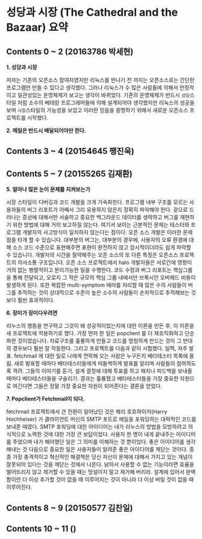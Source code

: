 __성당과 시장__ (The Cathedral and the Bazaar) 요약
==================================================

Contents 0 ~ 2 (20163786 박세현)
------------------------------

__1. 성당과 시장__

저자는 기존의 오픈소스 참여자였지만 리눅스를 만나기 전 까지는 오픈소스로는 간단한 프로그램만 만들 수 있다고 생각했다. 그러나 리눅스가 수 많은 사람들에 의해서 안정적이고 일관성있는 운영체제가 보고는 생각이 바뀌었다. 기존의 운영체제가 반드시 `성당`스타일 처럼 소수의 베테랑 프로그래머들에 의해 설계되어야 생각했지만 리눅스의 성공을 보며 `시장`스타일의 가능성을 보았고 이러한 믿음을 증명하기 위해서 새로운 오픈소스 프로젝트를 시작했다.

__2. 메일은 반드시 배달되어야만 한다.__



Contents 3 ~ 4 (20154645 팽진욱)
------------------------------

Contents 5 ~ 7 (20155265 김재환)
------------------------------

__5. 얼마나 많은 눈이 문제를 지켜보는가__

시장 스타일이 디버깅과 코드 개발을 크게 가속화한다. 프로그램 내부 구조를 모르는 사용자들의 버그 리포트가 어째서 그리 유용하지 않은지 정확히 파악해야 한다. 겉으로 드러나는 증상에 대해서만 서술하고 중요한 백그라운드 데이터를 생략하고 버그를 재현하기 위한 방법에 대해 거의 보고하질 않는다. 여기서 보이는 근본적인 문제는 테스터와 프로그램 개발자의 사고방식이 일치하지 않는다는 점이다. 오픈 소스 개발은 이러한 문제점을 타개 할 수 있습니다. 대부분의 버그는, 대부분의 경우에, 사용자의 오류 환경에 대해 소스 코드 수준으로 표현해주면 표현이 완전하지 않고 암시적이더라도 쉽게 파악할 수 있습니다. 개발자의 시간을 절약해주는 오픈 소스의 또 다른 특징은 오픈소스 프로젝트의 의사소통 구조입니다. 오픈 소스 프로젝트에서 halo 개발자들은 서로간에 영향이 거의 없는 병렬적이고 분리가능한 일을 수행한다. 코드 수정과 버그 리포트는 핵심그룹을 통해 전달되고, 오로지 그 작은 규모의 핵심 그룹 내에서만 브룩시안 오버헤드 비용이 발생하게 된다. 또한 복잡한 multi-symptom 에러를 처리할 때 많은 수의 사람들이 버그를 추적하는 것이 상대적으로 수준이 높은 소수의 사람들이 순차적으로 추적해보는 것보다 훨씬 효과적이다.

__6. 장미가 장미다우려면__

리누스의 행동을 연구하고 그것이 왜 성공적이었는지에 대한 이론을 만든 후, 이 이론을 새 프로젝트에 적용하기로 했다. 가장 먼저 한 일은 popclient 를 더 재조직화하고 단순화한 것이었습니다. 자료구조를 훌륭하게 만들고 코드를 멍청하게 만드는 것이 그 반대의 경우보다 훨씬 잘 작동한다. 그리고 프로젝트를 다음과 같이 시험했다. 일찍, 자주 발표. fetchmail 에 대한 일로 나에게 연락해 오는 사람은 누구든지 베타테스터 목록에 올림. 새로 발표할 때마다 베타테스터들에게 떠들썩하게 발표를 알리며 사람들이 참여하도록 격려. 그들의 이야기를 듣기. 설계 결정에 대해 투표를 하고 패치나 피드백을 보내올 때마다 베타테스터들을 구슬리기. 결과는 훌륭했고 베타테스터들을 가장 중요한 자원으로 여긴다면 그들은 정말 가장 중요한 자원이 되어준다는 결론을 얻었다.

__7. Popclient가 Fetchmail이 되다.__

fetchmail 프로젝트에서 큰 전환이 일어났던 것은 해리 호흐하이저(Harry Hochheiser) 가 클라이언트 머신의 SMTP 포트로 메일을 포워딩하는 대략적인 코드를 보내준 때였다. SMTP 포워딩에 대한 아이디어는 내가 리누스의 방법을 모방하려고 의식적으로 노력한 것에 대한 가장 큰 보답이었다. 사용자 한 명이 내게 끝내주는 아이디어를 주었으며 내가 해야했던 일은 그 의미를 이해하는 것 뿐이었다. 좋은 아이디어를 생각해내는 것 다음으로 중요한 일은 사용자들이 알려준 좋은 아이디어를 깨닫는 것이다. 종종 가장 충격적이고 혁신적인 해결책은 당신 자신이 문제에 대해서 가지고 있는 개념이 잘못되어 있다는 것을 깨닫는 것에서 나온다. 낡아서 사용할 수 없는 기능이라면 효율을 떨어뜨리지 않고 제거할 수 있을 때는 망설이지 말고 제거해 버리라. 설계에 있어서 완벽함이란 더 이상 추가할 것이 없을 때 이루어지는 것이 아니라 더 이상 버릴 것이 없을 때 이루어진다.

Contents 8 ~ 9 (20150577 김찬일)
------------------------------

Contents 10 ~ 11 ()
------------------------------
